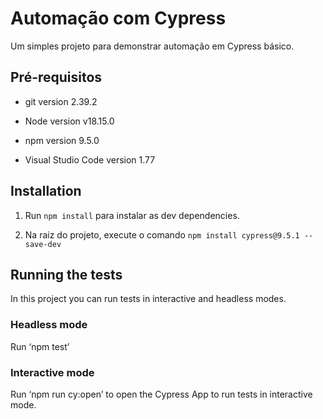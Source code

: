 
# Automação com Cypress

Um simples projeto para demonstrar automação em Cypress básico.

## Pré-requisitos

- git version 2.39.2

- Node version v18.15.0

- npm version 9.5.0

- Visual Studio Code version 1.77 

## Installation

1. Run `npm install` para instalar as dev dependencies.

2. Na raiz do projeto, execute o comando `npm install cypress@9.5.1 --save-dev`

## Running the tests

In this project you can run tests in interactive and headless modes.

### Headless mode

Run ‘npm test’

### Interactive mode

Run ‘npm run cy:open’ to open the Cypress App to run tests in interactive mode.

